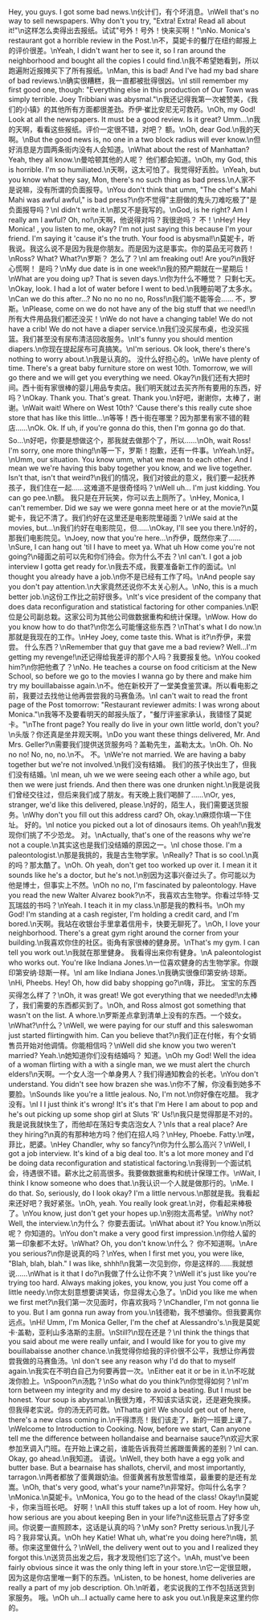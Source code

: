 Hey, you guys. I got some bad news.\n伙计们，有个坏消息。\nWell that's no way to sell newspapers. Why don't you try, "Extra! Extra! Read all about it!"\n这样怎么卖得出去报纸。试试"号外！号外！快来买啊！"\nNo. Monica's restaurant got a horrible review in the Post.\n不，莫妮卡的餐厅在纽约邮报上的评价很差。\nYeah, I didn't want her to see it, so I ran around the neighborhood and bought all the copies I could find.\n我不希望她看到，所以跑遍附近报摊买下了所有报纸。\nMan, this is bad! And I've had my bad share of bad reviews.\n确实很糟糕，我一直都被批得很凶。\nI still remember my first good one, though: "Everything else in this production of Our Town was simply terrible. Joey Tribbiani was abysmal."\n我还记得我第一次被赞美，《我们的小镇》的其他所有方面都很差劲。乔伊·崔比安尼无可救药。\nOh, my God! Look at all the newspapers. It must be a good review. Is it great? Umm...\n我的天啊，看看这些报纸。评价一定很不错，对吧？ 额。\nOh, dear God.\n我的天啊。\nBut the good news is, no one in a two block radius will ever know.\n但好消息是方圆两条街内没有人会知道。\nWhat about the rest of Manhattan? Yeah, they all know.\n曼哈顿其他的人呢？ 他们都会知道。\nOh, my God, this is horrible. I'm so humiliated.\n天啊，这太可怕了。我觉得好丢脸。\nYeah, but you know what they say, Mon, there's no such thing as bad press.\n人家不是说嘛，没有所谓的负面报导。\nYou don't think that umm, "The chef's Mahi Mahi was awful awful," is bad press?\n你不觉得"主厨做的鬼头刀难吃极了"是负面报导吗？\nI didn't write it.\n那又不是我写的。\nGod, is he right? Am I really am I awful? Oh, no!\n天啊，他说得对吗？我很逊吗？ 不！\nHey! Hey Monica! , you listen to me, okay? I'm not just saying this because I'm your friend. I'm saying it 'cause it's the truth. Your food is abysmal!\n莫妮卡，听我说。我这么说不是因为我是你朋友。而是因为这是事实。你的菜品无可救药！\nRoss? What? What?\n罗斯？ 怎么了？\nI am freaking out! Are you?\n我好心慌啊！ 是吗？\nMy due date is in one week!\n我的预产期就在一星期后！\nWhat are you doing up? That is seven days.\n你为什么不睡觉？ 只剩七天。\nOkay, look. I had a lot of water before I went to bed.\n我睡前喝了太多水。\nCan we do this after...? No no no no no, Ross!\n我们能不能等会…… 不，罗斯。\nPlease, come on we do not have any of the big stuff that we need!\n所有大件用品我们都还没买！\nWe do not have a changing table! We do not have a crib! We do not have a diaper service.\n我们没买尿布桌，也没买摇篮。我们甚至没有尿布清洁回收服务。\nIt's funny you should mention diapers.\n你现在提起尿布可真搞笑。\nI'm serious. Ok look, there's there's nothing to worry about.\n我是认真的。 没什么好担心的。\nWe have plenty of time. There's a great baby furniture store on west 10th. Tomorrow, we will go there and we will get you everything we need. Okay?\n我们还有大把时间。西十街有家很棒的婴儿用品专卖店。我们明天就过去买齐所有要用的东西，好吗？\nOkay. Thank you. That's great. Thank you.\n好吧，谢谢你，太棒了，谢谢。\nWait wait! Where on West 10th? 'Cause there's this really cute shoe store that has like this little...\n等等！西十街在哪里？因为那里有家不错的鞋店……\nOk. Ok. If uh, if you're gonna do this, then I'm gonna go do that. So...\n好吧，你要是想做这个，那我就去做那个了，所以……\nOh, wait Ross! I'm sorry, one more thing!\n等一下，罗斯！抱歉，还有一件事。\nYeah.\n好。\nUmm, our situation. You know umm, what we mean to each other. And I mean we we're having this baby together you know, and we live together. Isn't that, isn't that weird?\n我们的情况，我们对彼此的意义，我们要一起抚养孩子，我们住在一起……这难道不是很奇怪吗？\nWell uh... I'm just kidding. You can go pee.\n额。 我只是在开玩笑，你可以去上厕所了。\nHey, Monica, I can't remember. Did we say we were gonna meet here or at the movie?\n莫妮卡，我记不清了。我们约好在这里还是电影院里碰面？\nWe said at the movies, but...\n我们约好在电影院见，但……\nOkay, I'll see you there.\n好的，那我们电影院见。\nJoey, now that you're here...\n乔伊，既然你来了……\nSure, I can hang out 'til I have to meet ya. What uh How come you're not going?\n碰面之前可以先和你们待会。你为什么不去？\nI can't. I got a job interview I gotta get ready for.\n我去不成，我要准备新工作的面试。\nI thought you already have a job.\n你不是已经有工作了吗。\nAnd people say you don't pay attention.\n大家竟然还说你不太关心别人。\nNo, this is a much better job.\n这份工作比之前好很多。\nIt's vice president of the company that does data reconfiguration and statistical factoring for other companies.\n职位是公司副总栽。这家公司为其他公司做数据重构和统计保理。\nWow. How do you know how to do that?\n你怎么可能懂这些东西？\nThat's what I do now.\n那就是我现在的工作。\nHey Joey, come taste this. What is it?\n乔伊，来尝尝。 什么东西？\nRemember that guy that gave me a bad review? Well...I'm getting my revenge!\n还记得给我差评的那个人吗？我要报复他。\nYou cooked him?\n你把他煮了？\nNo. He teaches a course on food criticism at the New School, so before we go to the movies I wanna go by there and make him try my bouillabaisse again.\n不。他在新校开了一堂美食鉴赏课。所以看电影之前，我要过去找他让他再尝尝我的马赛鱼汤。\nI can't wait to read the front page of the Post tomorrow: "Restaurant reviewer admits: I was wrong about Monica."\n我等不及要看明天的邮报头版了，"餐厅评鉴家承认，我错怪了莫妮卡。"\nThe front page? You really do live in your own little world, don't you?\n头版？你还真是坐井观天啊。\nDo you want these things delivered, Mr. And Mrs. Geller?\n需要我们提供送货服务吗？盖勒先生，盖勒太太。\nOh. Oh. No no no! No, no, no.\n不。 不。\nWe're not married. We are having a baby together but we're not involved.\n我们没有结婚。 我们的孩子快出生了，但我们没有结婚。\nI mean, uh we we were seeing each other a while ago, but then we were just friends. And then there was one drunken night.\n我是说我们曾经交往过，但后来我们成了朋友。有天晚上我们喝醉了……\nOr, yes, stranger, we'd like this delivered, please.\n好的，陌生人，我们需要送货服务。\nWhy don't you fill out this address card? Oh, okay.\n麻烦你填一下住址。 好的。\nI notice you picked out a lot of dinosaurs items. Oh yeah!\n我发现你们挑了不少恐龙。 对。\nActually, that's one of the reasons why we're not a couple.\n其实这也是我们没结婚的原因之一。\nI chose those. I'm a paleontologist.\n那是我挑的，我是古生物学家。\nReally? That is so cool.\n真的吗？那太酷了。\nOh. Oh yeah, don't get too worked up over it. I mean it it sounds like he's a doctor, but he's not.\n别因为这事兴奋过头了。你可能以为他是博士，但事实上不然。\nOh no no, I'm fascinated by paleontology. Have you read the new Walter Alvarez book?\n不，我喜欢古生物学。你看过华特·艾瓦瑞兹的书吗？\nYeah. I teach it in my class.\n那是我的教科书。\nOh my God! I'm standing at a cash register, I'm holding a credit card, and I'm bored.\n天啊。我站在收银台手里拿着信用卡，快要无聊死了。\nOh, I love your neighborhood. There's a great gym right around the corner from your building.\n我喜欢你住的社区。街角有家很棒的健身房。\nThat's my gym. I can tell you work out.\n我就在那里健身。 我看得出来你有健身。\nA paleontologist who works out. You're like Indiana Jones.\n一位喜欢健身的古生物学家。你跟印第安纳·琼斯一样。\nI am like Indiana Jones.\n我确实很像印第安纳·琼斯。\nHi, Pheebs. Hey! Oh, how did baby shopping go?\n嗨，菲比。 宝宝的东西买得怎么样了？\nOh, it was great! We got everything that we needed!\n太棒了，我们需要的东西都买到了。\nOh, and Ross almost got something that wasn't on the list. A whore.\n罗斯差点拿到清单上没有的东西。一个妓女。\nWhat?\n什么？\nWell, we were paying for our stuff and this saleswoman just started flirtingwith him. Can you believe that?\n我们正在付帐，有个女销售员开始对他调情。你能相信吗？\nWell did she know you two weren't married? Yeah.\n她知道你们没有结婚吗？ 知道。\nOh my God! Well the idea of a woman flirting with a with a single man, we we must alert the church elders!\n天啊。一个女人泡一个单身男人？我们得通知教会的长老。\nYou don't understand. You didn't see how brazen she was.\n你不了解，你没看到她多不要脸。\nSounds like you're a little jealous. No, I'm not.\n你好像在吃醋。 我才没有。\nI I I just think it's wrong! It's it's that I'm Here I am about to pop and he's out picking up some shop girl at Sluts 'R' Us!\n我只是觉得那是不对的。我是说我就快生了，而他却在荡妇专卖店泡女人？\nIs that a real place? Are they hiring?\n真的有那种地方吗？他们在招人吗？\nHey, Phoebe. Fatty.\n嘿，菲比，肥婆。\nHey Chandler, why so fancy?\n你为什么那么高兴？\nWell, I got a job interview. It's kind of a big deal too. It's a lot more money and I'd be doing data reconfiguration and statistical factoring.\n我得到一个面试机会，待遇很不错。薪水比之前高很多。我要做数据重构和统计保理工作。\nWait, I think I know someone who does that.\n我认识一个人就是做那行的。\nMe. I do that. So, seriously, do I look okay? I'm a little nervous.\n那就是我。我看起来还好吧？我好紧张。\nOh, yeah. You really look great.\n对，你看起来棒极了。\nYou know, just don't get your hopes up.\n别抱太高希望。\nWhy not? Well, the interview.\n为什么？ 你要去面试。\nWhat about it? You know.\n所以呢？ 你知道的。\nYou don't make a very good first impression.\n你给人留的第一印象都不太好。\nWhat? Oh, you don't know.\n什么？ 你不知道啊。\nAre you serious?\n你是说真的吗？\nYes, when I first met you, you were like, "Blah, blah, blah." I was like, shhh!\n我第一次见到你，你是这样的……我就想说……\nWhat is it that I do?\n我做了什么让你不爽？\nWell it's just like you're trying too hard. Always making jokes, you know, you just You come off a little needy.\n你太刻意想要讲笑话，你显得太心急了。\nDid you like me when we first met?\n我们第一次见面时，你喜欢我吗？\nChandler, I'm not gonna lie to you. But I am gonna run away from you.\n钱德勒，我不想骗你。但我要离你远点。\nHi! Umm, I'm Monica Geller, I'm the chef at Alessandro's.\n我是莫妮卡·盖勒，亚利山多洛斯的主厨。\nStill?\n现在还是？\nI think the things that you said about me were really unfair, and I would like for you to give my bouillabaisse another chance.\n我觉得你给我的评价很不公平，我想让你再尝尝我做的马赛鱼汤。\nI don't see any reason why I'd do that to myself again.\n我实在不明白自己为何要再尝一次。\nEither eat it or be in it.\n不吃就泼你脸上。\nSpoon?\n汤匙？\nSo what do you think?\n你觉得如何？\nI'm torn between my integrity and my desire to avoid a beating. But I must be honest. Your soup is abysmal.\n我很为难，不知该实话实说，还是避免挨揍。但我得老实说。你的汤无药可救。\nThatta girl! We should get out of here, there's a new class coming in.\n干得漂亮！我们该走了，新的一班要上课了。\nWelcome to Introduction to Cooking. Now, before we start, Can anyone tell me the difference between hollandaise and bearnaise sauce?\n欢迎大家参加烹调入门班。在开始上课之前，谁能告诉我荷兰酱跟蛋黄酱的差别？\nI can. Okay, go ahead.\n我知道。 请说。\nWell, they both have a egg yolk and butter base. But a bearnaise has shallots, chervil, and most importantly, tarragon.\n两者都放了蛋黄跟奶油。但蛋黄酱有放葱雪维菜，最重要的是还有龙嵩。\nOh, that's very good, what's your name?\n非常好。你叫什么名字？\nMonica.\n莫妮卡。\nMonica, You go to the head of the class! Okay!\n莫妮卡，你来当班长吧。 好啊！\nAll this stuff takes up a lot of room. Hey how uh, how serious are you about keeping Ben in your life?\n这些玩意占了好多空间。你说要一直照顾本，这话是认真的吗？\nMy son? Pretty serious.\n我儿子吗？我非常认真。\nOh hey Katie! What uh, what're you doing here?\n嗨，凯蒂。你来这里做什么？\nWell, the delivery went out to you and I realized they forgot this.\n送货员出发之后，我才发现他们忘了这个。\nAh, must've been fairly obvious since it was the only thing left in your store.\n它一定很显眼，因为这是你店里唯一剩下的东西。\nListen, to be honest, home deliveries are really a part of my job description. Oh.\n听着，老实说我的工作不包括送货到家服务。 哦。\nOh uh...I actually came here to ask you out.\n我是来这里约你的。
